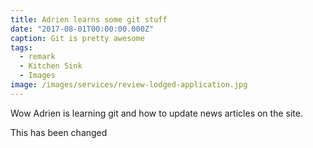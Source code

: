 ```yaml
---
title: Adrien learns some git stuff
date: "2017-08-01T00:00:00.000Z"
caption: Git is pretty awesome
tags: 
  - remark
  - Kitchen Sink
  - Images
image: /images/services/review-lodged-application.jpg
---
```

Wow Adrien is learning git and how to update news articles on the site.

This has been changed